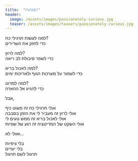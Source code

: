 ```yaml
---
title:  "סקרנות!"
header:
  image: /assets/images/passionately-curious.jpg
  teaser: /assets/images/teasers/passionately-curious.jpg
---
```


למה לעשות תרגילי כח?  
כדי לחזק את השרירים<!--more-->

למה לרוץ?  
כדי לשפר סיבולת לב ריאה

למה לאכול בריא?  
כדי לשמור על מערכות הגוף ולאריכות ימים

למה למדוט?  
כדי להגיע אל ההארה

אבל,
  
אולי תרגילי כח זה פשוט כיף  
אולי לרוץ זה מעביר לי את הזמן בסבבה  
אולי לאכול בריא זה ממש טעים לי  
אולי השקט של המדיטציה זה רגע של שפיות

ואולי לא...

בלי ציפיות  
בלי יעדים  
תרגול לשם תרגול

